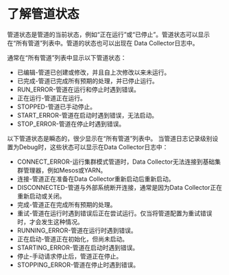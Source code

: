 # 了解管道状态

管道状态是管道的当前状态，例如“正在运行”或“已停止”。管道状态可以显示在“所有管道”列表中。管道的状态也可以出现在 Data Collector日志中。

通常在“所有管道”列表中显示以下管道状态：

- 已编辑-管道已创建或修改，并且自上次修改以来未运行。
- 已完成-管道已完成所有预期的处理，并已停止运行。
- RUN_ERROR-管道在运行和停止时遇到错误。
- 正在运行-管道正在运行。
- STOPPED-管道已手动停止。
- START_ERROR-管道在启动时遇到错误，无法启动。
- STOP_ERROR-管道在停止时遇到错误。

以下管道状态是瞬态的，很少显示在“所有管道”列表中。 当管道日志记录级别设置为Debug时，这些状态可以显示在Data Collector日志中：

- CONNECT_ERROR-运行集群模式管道时，Data Collector无法连接到基础集群管理器，例如Mesos或YARN。
- 连接-管道正在准备在Data Collector重新启动后重新启动。
- DISCONNECTED-管道与外部系统断开连接，通常是因为Data Collector正在重新启动或关闭。
- 完成-管道正在完成所有预期的处理。
- 重试-管道在运行时遇到错误后正在尝试运行。仅当将管道配置为重试错误时，才会发生这种情况。
- RUNNING_ERROR-管道在运行时遇到错误。
- 正在启动-管道正在初始化，但尚未启动。
- STARTING_ERROR-管道在启动时遇到错误。
- 停止-手动请求停止后，管道正在停止。
- STOPPING_ERROR-管道在停止时遇到错误。